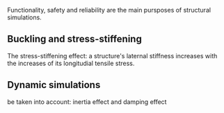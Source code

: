 Functionality, safety and reliability are the main pursposes of structural simulations. 

## Buckling and stress-stiffening
The stress-stiffening effect: a structure's laternal stiffness increases with the increases of its longitudial tensile stress.

## Dynamic simulations
be taken into account: inertia effect and damping effect

